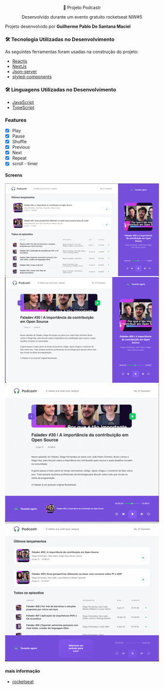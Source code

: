 <p align="center">🚀 Projeto Podcastr</p>
<p align="center">Desenvolvido durante um evento gratuito rocketseat NlW#5</p>

Projeto desenvolvido por <strong> Guilherme Pablo De Santana Maciel </strong>

### 🛠 Tecnologia Utilizadas no Desenvolvimento

As seguintes ferramentas foram usadas na construção do projeto:

- [Reactjs](https://reactjs.org/docs/getting-started.html)
- [NextJs](https://nextjs.org/docs/getting-started)
- [Json-server](https://github.com/typicode/json-server)
- [styled-components](https://styled-components.com/docs/basics)

### 🛠 Linguagens Utilizadas no Desenvolvimento

- [JavaScript](https://javascript.info/document)
- [TypeScript](https://www.typescriptlang.org/docs/)

### Features

- [x] Play
- [x] Pause
- [x] Shuffle
- [x] Previous
- [x] Next
- [x] Repeat
- [x] scroll - timer

#### Screens

![Layout](https://github.com/PabloSanttana/Podcastr/blob/main/layout/1.png)
![Layout](https://github.com/PabloSanttana/Podcastr/blob/main/layout/2.png)
![Layout](https://github.com/PabloSanttana/Podcastr/blob/main/layout/3.png)
![Layout](https://github.com/PabloSanttana/Podcastr/blob/main/layout/4.png)

#### mais informação

- [rocketseat](https://www.rocketseat.com.br/)
